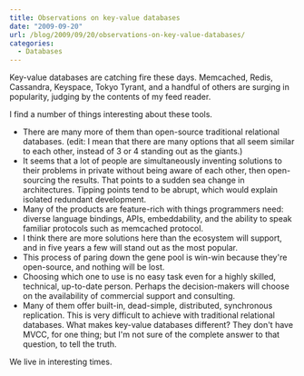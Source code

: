 ```yaml
---
title: Observations on key-value databases
date: "2009-09-20"
url: /blog/2009/09/20/observations-on-key-value-databases/
categories:
  - Databases
---
```

Key-value databases are catching fire these days. Memcached, Redis, Cassandra, Keyspace, Tokyo Tyrant, and a handful of others are surging in popularity, judging by the contents of my feed reader.

I find a number of things interesting about these tools.

*   There are many more of them than open-source traditional relational databases. (edit: I mean that there are many options that all seem similar to each other, instead of 3 or 4 standing out as the giants.)
*   It seems that a lot of people are simultaneously inventing solutions to their problems in private without being aware of each other, then open-sourcing the results. That points to a sudden sea change in architectures. Tipping points tend to be abrupt, which would explain isolated redundant development.
*   Many of the products are feature-rich with things programmers need: diverse language bindings, APIs, embeddability, and the ability to speak familiar protocols such as memcached protocol.
*   I think there are more solutions here than the ecosystem will support, and in five years a few will stand out as the most popular.
*   This process of paring down the gene pool is win-win because they're open-source, and nothing will be lost.
*   Choosing which one to use is no easy task even for a highly skilled, technical, up-to-date person. Perhaps the decision-makers will choose on the availability of commercial support and consulting.
*   Many of them offer built-in, dead-simple, distributed, synchronous replication. This is very difficult to achieve with traditional relational databases. What makes key-value databases different? They don't have MVCC, for one thing; but I'm not sure of the complete answer to that question, to tell the truth.

We live in interesting times.


